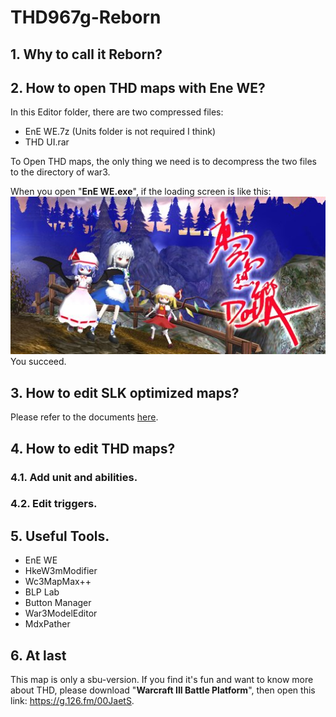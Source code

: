 # THD967g-Reborn
## 1. Why to call it Reborn?
## 2. How to open THD maps with Ene WE?

In this Editor folder, there are two compressed files:
* EnE WE.7z (Units folder is not required I think)<br>
* THD UI.rar

To Open THD maps, the only thing we need is to decompress the two files to the directory of war3. 

When you open "**EnE WE.exe**", if the loading screen is like this:<br>
![THD UI loading screen](https://github.com/G-cream/THD967g-Reborn/blob/assets/images/THD-UI-Loading.jpg?raw=true)<br>You succeed.

## 3. How to edit SLK optimized maps?

Please refer to the documents [here](https://github.com/G-cream/THD967g-Reborn/tree/main/Doc).

## 4. How to edit THD maps?
### 4.1. Add unit and abilities.
### 4.2. Edit triggers.
## 5. Useful Tools.

* EnE WE<br>
* HkeW3mModifier<br>
* Wc3MapMax++<br>
* BLP Lab<br>
* Button Manager<br>
* War3ModelEditor<br>
* MdxPather

## 6. At last

This map is only a sbu-version. If you find it's fun and want to know more about THD, please download "**Warcraft III Battle Platform**", then open this link: https://g.126.fm/00JaetS.
